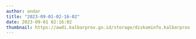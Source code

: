 ```yaml
---
author: andar
title: "2023-09-01-02-16-02"
date: 2023-09-01 02:16:02
thumbnail: https://awdi.kalbarprov.go.id/storage/diskominfo.kalbarprov.app/Galeri Foto/thumbnails/Ub6Yr0yLj62wBb3aIFQ29C1ysH1UHoGGe4Sn1vIN.jpg
---
```

